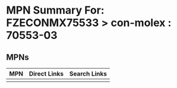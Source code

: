 



# MPN Summary For: FZECONMX75533 > con-molex : 70553-03

## MPNs
  

|MPN|Direct Links|Search Links|
| :--- | :--- | :--- |
||||
